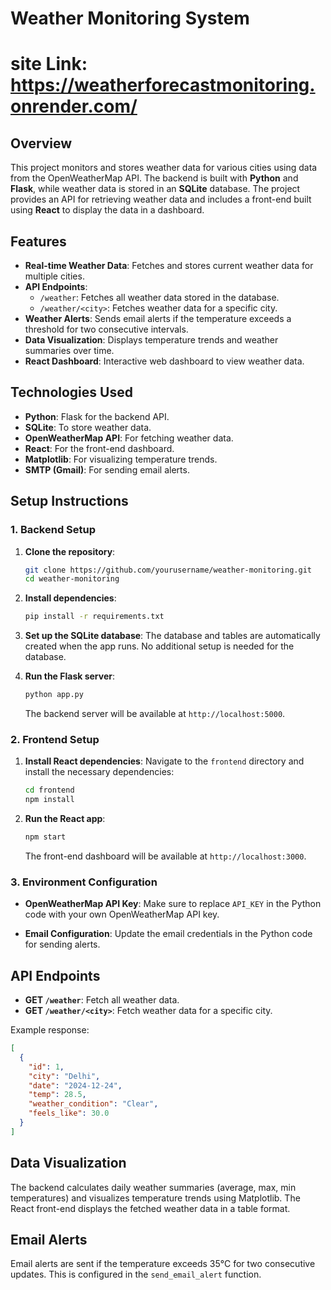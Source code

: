 

# Weather Monitoring System

# site Link: https://weatherforecastmonitoring.onrender.com/

## Overview

This project monitors and stores weather data for various cities using data from the OpenWeatherMap API. The backend is built with **Python** and **Flask**, while weather data is stored in an **SQLite** database. The project provides an API for retrieving weather data and includes a front-end built using **React** to display the data in a dashboard.

## Features

- **Real-time Weather Data**: Fetches and stores current weather data for multiple cities.
- **API Endpoints**: 
  - `/weather`: Fetches all weather data stored in the database.
  - `/weather/<city>`: Fetches weather data for a specific city.
- **Weather Alerts**: Sends email alerts if the temperature exceeds a threshold for two consecutive intervals.
- **Data Visualization**: Displays temperature trends and weather summaries over time.
- **React Dashboard**: Interactive web dashboard to view weather data.

## Technologies Used

- **Python**: Flask for the backend API.
- **SQLite**: To store weather data.
- **OpenWeatherMap API**: For fetching weather data.
- **React**: For the front-end dashboard.
- **Matplotlib**: For visualizing temperature trends.
- **SMTP (Gmail)**: For sending email alerts.

## Setup Instructions

### 1. Backend Setup

1. **Clone the repository**:
   ```bash
   git clone https://github.com/yourusername/weather-monitoring.git
   cd weather-monitoring
   ```

2. **Install dependencies**:
   ```bash
   pip install -r requirements.txt
   ```

3. **Set up the SQLite database**:
   The database and tables are automatically created when the app runs. No additional setup is needed for the database.

4. **Run the Flask server**:
   ```bash
   python app.py
   ```

   The backend server will be available at `http://localhost:5000`.

### 2. Frontend Setup

1. **Install React dependencies**:
   Navigate to the `frontend` directory and install the necessary dependencies:
   ```bash
   cd frontend
   npm install
   ```

2. **Run the React app**:
   ```bash
   npm start
   ```

   The front-end dashboard will be available at `http://localhost:3000`.

### 3. Environment Configuration

- **OpenWeatherMap API Key**: Make sure to replace `API_KEY` in the Python code with your own OpenWeatherMap API key.

- **Email Configuration**: Update the email credentials in the Python code for sending alerts.

## API Endpoints

- **GET `/weather`**: Fetch all weather data.
- **GET `/weather/<city>`**: Fetch weather data for a specific city.

Example response:
```json
[
  {
    "id": 1,
    "city": "Delhi",
    "date": "2024-12-24",
    "temp": 28.5,
    "weather_condition": "Clear",
    "feels_like": 30.0
  }
]
```

## Data Visualization

The backend calculates daily weather summaries (average, max, min temperatures) and visualizes temperature trends using Matplotlib. The React front-end displays the fetched weather data in a table format.

## Email Alerts

Email alerts are sent if the temperature exceeds 35°C for two consecutive updates. This is configured in the `send_email_alert` function.
